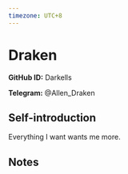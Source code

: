 ```yaml
---
timezone: UTC+8
---
```


# Draken

**GitHub ID:** Darkells

**Telegram:** @Allen_Draken

## Self-introduction

Everything I want wants me more.

## Notes

<!-- Content_START -->


<!-- Content_END -->
